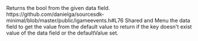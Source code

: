 <function name="GetBool" parent="IGameEvent" type="classfunc">
	<description>Returns the bool from the given data field.</description>
	<source>https://github.com/danielga/sourcesdk-minimal/blob/master/public/igameevents.h#L76</source>
	<realm>Shared and Menu</realm>
	<args>
		<arg name="keyName" type="const char*" default="NULL">the data field to get the value from</arg>
		<arg name="defaultValue" type="bool" default="false">the default value to return if the key doesn't exist</arg>
	</args>
	<rets>
		<ret name="value" type="bool">value of the data field or the defaultValue set.</ret>
	</rets>
</function>